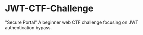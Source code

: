 # JWT-CTF-Challenge
"Secure Portal" A beginner web CTF challenge focusing on JWT authentication bypass.
